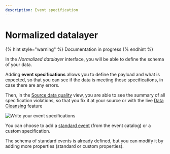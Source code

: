 ```yaml
---
description: Event specification
---
```


# Normalized datalayer

{% hint style="warning" %}
Documentation in progress
{% endhint %}

In the _Normalized datalayer_ interface, you will be able to define the schema of your data.

Adding **event specifications** allows you to define the payload and what is expected, so that you can see if the data is meeting those specifications, in case there are any errors.

Then, in the [Source data quality](data-quality.md) view, you are able to see the summary of all specification violations, so that you fix it at your source or with the live [Data Cleansing](data-cleansing/) feature

![Write your event specifications](<../../.gitbook/assets/Normalized Datalayer \[IN PROGRESS] - Tab universes.png>)

You can choose to add a [standard event](../../developers/tracking/events-reference.md) (from the event catalog) or a custom specification.

The schema of standard events is already defined, but you can modify it by adding more properties (standard or custom properties).
